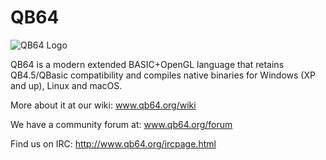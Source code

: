 # QB64

![QB64 Logo](https://qb64.org/images/QB64icon.PNG)

QB64 is a modern extended BASIC+OpenGL language that retains QB4.5/QBasic compatibility and compiles native binaries for Windows (XP and up), Linux and macOS.

More about it at our wiki: www.qb64.org/wiki

We have a community forum at: www.qb64.org/forum

Find us on IRC: http://www.qb64.org/ircpage.html
